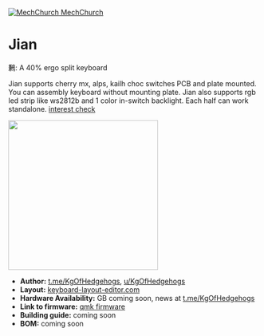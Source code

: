 

[![MechChurch](https://i.imgur.com/QHzKmkz.png) MechChurch](https://t.me/mechchurch)

# Jian

鶼: A 40% ergo split keyboard

Jian supports cherry mx, alps, kailh choc switches PCB and plate mounted. You can assembly keyboard without mounting plate. Jian also supports rgb led strip like ws2812b and 1 color in-switch backlight. Each half can work standalone. 
[interest check](https://forms.gle/FtJZ3gWMT8p4n2728)

<img src="https://i.imgur.com/iS3IbHk.jpg" data-canonical-src="Photo/Render/Layout" height="300"/>

* __Author:__ [t.me/KgOfHedgehogs](https://t.me/The2lb3oz4dr10grOfHedgehogs), [u/KgOfHedgehogs](https://reddit.com/u/KgOfHedgehogs)
* __Layout:__ [keyboard-layout-editor.com](http://www.keyboard-layout-editor.com/#/gists/4b6c2af67148f58ddd6c6b2976c4370f)
* __Hardware Availability:__ GB coming soon, news at [t.me/KgOfHedgehogs](https://t.me/KgOfHedgehogs)
* __Link to firmware:__ [qmk firmware](https://github.com/KGOH/qmk_firmware/tree/dev_branch/keyboards/jian/)
* __Building guide:__  coming soon
* __BOM:__ coming soon
